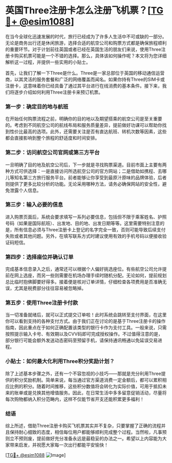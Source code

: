 # 英国Three注册卡怎么注册飞机票？[[TG💪+ @esim1088](https://t.me/s/esim1088)]

在当今全球化迅速发展的时代，旅行已经成为了许多人生活中不可或缺的一部分。无论是商务出行还是休闲旅游，选择合适的航空公司和购票方式都是确保旅程顺利的重要环节。对于计划前往英国或者已经在英国生活的朋友们来说，使用Three注册卡购买机票可能是一个不错的选择。那么，具体该如何操作呢？本文将为您详细解析这一过程，并提供一些实用的小贴士。

首先，让我们了解一下Three是什么。Three是一家总部位于英国的移动通信运营商，以其灵活的服务套餐和广泛的网络覆盖而闻名。如果你持有Three的SIM卡或注册卡，这意味着你已经具备了通过其平台进行在线消费的基本条件。接下来，我们将逐步介绍如何利用Three注册卡来预订机票。

### 第一步：确定目的地与航班

在开始任何购票流程之前，明确你的目的地以及期望搭乘的航空公司是至关重要的。考虑到不同航空公司的航线布局和服务质量差异，提前做好功课可以帮助你找到性价比最高的选项。此外，还需要关注是否有直达航班、转机次数等因素，这些都会直接影响到整个旅程的舒适度和时间安排。

### 第二步：访问航空公司官网或第三方平台

一旦明确了目的地及航空公司后，下一步就是寻找购票渠道。目前市面上主要有两种方式可供选择：一是直接访问所选航空公司的官方网站；二是借助如携程、去哪儿等知名第三方旅行服务平台。前者能够让你享受到最原汁原味的品牌体验，后者则提供了更多比较分析的功能。无论采用哪种方法，请务必确保网站的安全性，避免泄露个人信息。

### 第三步：输入必要的信息

进入购票页面后，系统会要求填写一系列必要信息，包括但不限于乘客姓名、护照号码（如果是国际航班）、出发地、目的地、出发日期等等。这里需要特别注意的是，所有信息必须与Three注册卡上登记的名字完全一致，否则可能导致后续支付失败或者其他问题。另外，在填写联系方式时建议使用有效的手机号码以便接收验证码短信。

### 第四步：选择座位并确认订单

完成基本信息录入之后，通常还可以根据个人偏好挑选座位。有些航空公司允许提前在网上选座，而另一些则需要在机场办理手续时随机分配。无论如何，提前规划总比临时抱佛脚要好得多。接着便是核对订单详情，仔细检查各项费用是否准确无误，尤其是税费部分往往容易被忽略掉。

### 第五步：使用Three注册卡付款

当一切准备就绪后，就可以正式提交订单啦！此时系统会跳转至支付界面，在这里你可以看到支持的各种支付方式。由于我们正在讨论的是基于Three注册卡的操作指南，因此重点在于如何正确配置该类型的银行卡作为支付工具。一般来说，只需按照提示输入卡号、有效期以及CVV码即可完成授权操作。不过值得注意的是，部分银行可能会额外发送动态密码至预留手机，请保持通讯畅通以免延误交易进程。

### 小贴士：如何最大化利用Three积分奖励计划？

除了上述基本步骤之外，还有一个不容忽视的小技巧——那就是充分利用Three提供的积分奖励机制。简单来说，每当通过官方渠道消费一定金额后，都可以累积相应比例的积分。随着时间推移，这些积分数值将会转化为实际价值，可用于抵扣未来的账单或是兑换其他增值服务。因此，在日常生活中多多留意促销活动，尽量将每次购物都纳入积分范畴内，这样不仅能节省开支还能积累更多福利！

### 结语

综上所述，借助Three注册卡购买飞机票其实并不复杂，只要掌握了正确的流程并且保持耐心细致的态度，相信每位用户都能够顺利完成整个过程。当然啦，凡事预则立不预则废，提前做好充分准备永远是最稳妥的办法之一。希望以上内容能为大家带来启发，并祝愿大家每一次出行都能平安愉快！

[[TG💪+ @esim1088](https://t.me/s/esim1088) ![Image](https://i.postimg.cc/4NQfJmqS/Snipaste-2025-05-13-00-14-12.png)]